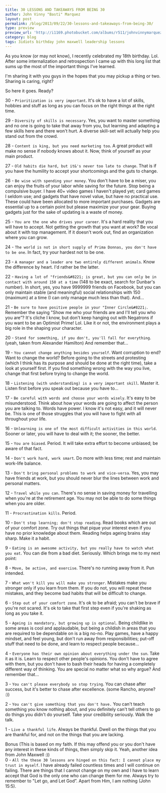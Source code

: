 ```yaml
---
title: 30 LESSONS AND TAKEAWAYS FROM BEING 30
author: John Vinny "Basti" Marquez
layout: post
permalink: /blog/2013/09/22/30-lessons-and-takeaways-from-being-30/
type: preview
preview_url: 'http://i1169.photobucket.com/albums/r511/johnvinnymarquez/basti_zps2e6b7663.jpg'
category: blog
tags: 3idiots birthday john maxwell leadership lessons
---
```

As you know (or may not know), I recently celebrated my 18th birthday. Lol. After some internalization and retrospection I came up with this long list that sums up the most of the important things I've learned.

I'm sharing it with you guys in the hopes that you may pickup a thing or two. Sharing is caring, right?

So here it goes. Ready?

30 - `Prioritization is very important`. It's ok to have a lot of skills, hobbies and stuff as long as you can focus on the right things at the right time.

29 - `Diversity of skills is necessary`. Yes, you want to master something and no one is going to take that away from you, but learning and adapting a few skills here and there won't hurt. A diverse skill-set will actually help you stand out from the crowd.

28 - `Content is king, but you need marketing too`. A great product will make no sense if nobody knows about it. Now, think of yourself as your main product.

27 - `Old habits die hard, but it&'s never too late to change`. That is if you have the humility to accept your shortcomings and the guts to change.

26 - `Be wise with spending your money`. You don't have to be a miser, you can enjoy the fruits of your labor while saving for the future. Stop being a compulsive buyer. I have 40+ video games I haven't played yet; card games I seldom use; and gadgets that have novel value, but have no practical use. These could have been allocated to more important purchases. Gadgets are essential up to a certain point but please maximize your your gear. Buying gadgets just for the sake of updating is a waste of money.

25 - `You are the one who drives your career`. It's a hard reality that you will have to accept. Not getting the growth that you want at work? Be vocal about it with top management. If it doesn't work out, find an organization where you can grow.

24 - `The world is not in short supply of Prima Donnas, you don't have to be one`. In fact, try your hardest not to be one.

23 - `A manager and a leader are two entirely different animals`. Know the difference by heart. I'd rather be the latter.

22 - `Having a lot of "friends&#8221; is great, but you can only be in contact with around 150 at a time` (148 to be exact, search for Dunbar's number). In short, yes, you have 9999999 friends on Facebook, but you can only maintain stable (and meaningful) social relationships with 150 (maximum) at a time (I can only manage much less than that). And…

21 - `Be sure to have positive people in your "Inner Circle&#8221;`. Remember the saying "Show me who your friends are and I'll tell you who you are&#8221;? It's cliche I know, but don't keep hanging out with Negatrons if you want to be an Optimist Prime! Lol. Like it or not, the environment plays a big role in the shaping your character.

20 - `Stand for something, if you don't, you'll fall for everything`. (yeah, taken from Alexander Hamilton) And remember that…

19 - `You cannot change anything besides yourself`. Want corruption to end? Want to change the world? Before going to the streets and protesting (which I think has its purpose and should be done at the right time), take a look at yourself first. If you find something wrong with the way you live, change that first before trying to change the world.

18 - `Listening (with understanding) is a very important skill`. Master it. Listen first before you speak out because you have to…

17 - `Be careful with words and choose your words wisely`. It's easy to be misunderstood. Think about how your words are going to affect the person you are talking to. Words have power. I know it's not easy, and it will never be. This is one of those struggles that you will have to fight with all throughout your life.

16 - `Unlearning is one of the most difficult activities in this world`. Sooner or later, you will have to deal with it; the sooner, the better.

15 - `You are biased`. Period. It will take extra effort to become unbiased; be aware of that fact.

14 - `Don't work hard, work smart`. Do more with less time; rest and maintain work-life balance.

13 - `Don't bring personal problems to work and vice-versa`. Yes, you may have friends at work, but you should never blur the lines between work and personal matters.

12 - `Travel while you can`. There's no sense in saving money for travelling when you're at the retirement age. You may not be able to do some things when you are older.

11 - `Procrastination kills`. Period.

10 - `Don't stop learning; don't stop reading`. Read books which are out of your comfort zone. Try out things that pique your interest even if you have no prior knowledge about them.  Reading helps ageing brains stay sharp. Make it a habit.

9 - `Eating is an awesome activity, but you really have to watch what you eat`. You can die from a bad diet. Seriously. Which brings me to my next point:

8 - `Move, be active, and exercise`. There's no running away from it. Pun intended.

7 - `What won't kill you will make you stronger`. Mistakes make you stronger only if you learn from them. If you do not, you will repeat these mistakes, and they become bad habits that will be difficult to change.

6 - `Step out of your comfort zone`. It's ok to be afraid; you can't be brave if you're not scared. It's ok to take that first step even if you're shaking as long as you take it.

5 - `Ageing is mandatory, but growing up is optional`. Being childlike in some areas is cool and applaudable, but being a childish in areas that you are required to be dependable on is a big no-no. Play games, have a happy mindset, and feel young, but don't run away from responsibilities; put-off stuff that need to be done, and learn to respect people because&#8230;

4 - `Everyone has their own opinion about everything under the sun`. Take it as it is. Learn to respect other people's opinions. You don't have to agree with them, but you don't have to bash their heads for having a completely different way of thinking. You are special no matter what so why argue? And remember that…

3 - `You can't please everybody so stop trying`. You can chase after success, but it's better to chase after excellence. (some Rancho, anyone? :))

2 - `You can't give something that you don't have.` You can't teach something you know nothing about, and you definitely can't tell others to go do things you didn't do yourself. Take your credibility seriously. Walk the talk.

1 - `Live a thankful life`. Always be thankful. Dwell on the things that you are thankful for, and not on the things that you are lacking.

Bonus (This is based on my faith. If this may offend you or you don't have any interest in these kinds of things, then simply skip it. Yeah, another idea from John Maxwell :))  
0 - `All the these 30 lessons are hinged on this fact: I cannot place my trust in myself`. I have already failed countless times and I will continue on failing. There are things that I cannot change on my own and I have to learn accept that God is the only one who can change them for me. Always try to remember to "Let go, and Let God&#8221;. Apart from Him, I am nothing (John 15:5).